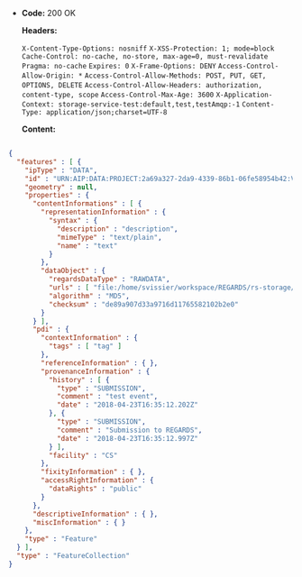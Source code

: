 * **Code:** 200 OK

  **Headers:**

  `X-Content-Type-Options: nosniff`
  `X-XSS-Protection: 1; mode=block`
  `Cache-Control: no-cache, no-store, max-age=0, must-revalidate`
  `Pragma: no-cache`
  `Expires: 0`
  `X-Frame-Options: DENY`
  `Access-Control-Allow-Origin: *`
  `Access-Control-Allow-Methods: POST, PUT, GET, OPTIONS, DELETE`
  `Access-Control-Allow-Headers: authorization, content-type, scope`
  `Access-Control-Max-Age: 3600`
  `X-Application-Context: storage-service-test:default,test,testAmqp:-1`
  `Content-Type: application/json;charset=UTF-8`

  **Content:**

```json

{
  "features" : [ {
    "ipType" : "DATA",
    "id" : "URN:AIP:DATA:PROJECT:2a69a327-2da9-4339-86b1-06fe58954b42:V1",
    "geometry" : null,
    "properties" : {
      "contentInformations" : [ {
        "representationInformation" : {
          "syntax" : {
            "description" : "description",
            "mimeType" : "text/plain",
            "name" : "text"
          }
        },
        "dataObject" : {
          "regardsDataType" : "RAWDATA",
          "urls" : [ "file:/home/svissier/workspace/REGARDS/rs-storage/storage/storage-rest/src/test/resources/data.txt" ],
          "algorithm" : "MD5",
          "checksum" : "de89a907d33a9716d11765582102b2e0"
        }
      } ],
      "pdi" : {
        "contextInformation" : {
          "tags" : [ "tag" ]
        },
        "referenceInformation" : { },
        "provenanceInformation" : {
          "history" : [ {
            "type" : "SUBMISSION",
            "comment" : "test event",
            "date" : "2018-04-23T16:35:12.202Z"
          }, {
            "type" : "SUBMISSION",
            "comment" : "Submission to REGARDS",
            "date" : "2018-04-23T16:35:12.997Z"
          } ],
          "facility" : "CS"
        },
        "fixityInformation" : { },
        "accessRightInformation" : {
          "dataRights" : "public"
        }
      },
      "descriptiveInformation" : { },
      "miscInformation" : { }
    },
    "type" : "Feature"
  } ],
  "type" : "FeatureCollection"
}
```